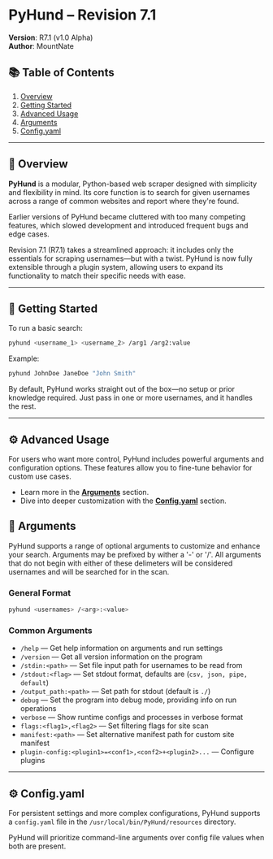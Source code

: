 # PyHund – Revision 7.1

**Version**: R7.1 (v1.0 Alpha)  
**Author**: MountNate

## 📚 Table of Contents
1. [Overview](#overview)
2. [Getting Started](#getting-started)
3. [Advanced Usage](#basic-usage)
4. [Arguments](#common-arguments)
5. [Config.yaml](#️-configyaml)

---

## 🐾 Overview

**PyHund** is a modular, Python-based web scraper designed with simplicity and flexibility in mind. Its core function is to search for given usernames across a range of common websites and report where they're found.

Earlier versions of PyHund became cluttered with too many competing features, which slowed development and introduced frequent bugs and edge cases.

Revision 7.1 (R7.1) takes a streamlined approach: it includes only the essentials for scraping usernames—but with a twist. PyHund is now fully extensible through a plugin system, allowing users to expand its functionality to match their specific needs with ease.

---
 

## 🚀 Getting Started

To run a basic search:

```bash
pyhund <username_1> <username_2> /arg1 /arg2:value
```

Example:

```bash
pyhund JohnDoe JaneDoe "John Smith"
```

By default, PyHund works straight out of the box—no setup or prior knowledge required. Just pass in one or more usernames, and it handles the rest.

---

## ⚙️ Advanced Usage

For users who want more control, PyHund includes powerful arguments and configuration options. These features allow you to fine-tune behavior for custom use cases.

- Learn more in the **[Arguments](#arguments)** section.  
- Dive into deeper customization with the **[Config.yaml](#configyaml)** section.

## 🧩 Arguments

PyHund supports a range of optional arguments to customize and enhance your search. Arguments may be prefixed by wither a '-' or '/'. All arguments that do not begin with either of these delimeters will be considered usernames and will be searched for in the scan.

### General Format

```bash
pyhund <usernames> /<arg>:<value>
```


### Common Arguments

- `/help` — Get help information on arguments and run settings
- `/version` — Get all version information on the program
- `/stdin:<path>` — Set file input path for usernames to be read from
- `/stdout:<flag>` — Set stdout format, defaults are (`csv, json, pipe, default`)
- `/output_path:<path>` — Set path for stdout (default is `./`)
- `debug` — Set the program into debug mode, providing info on run operations
- `verbose` — Show runtime configs and processes in verbose format
- `flags:<flag1>,<flag2>` — Set filtering flags for site scan
- `manifest:<path>` — Set alternative manifest path for custom site manifest
- `plugin-config:<plugin1>=<conf1>,<conf2>+<plugin2>...` — Configure plugins

---

## ⚙️ Config.yaml

For persistent settings and more complex configurations, PyHund supports a `config.yaml` file in the `/usr/local/bin/PyHund/resources` directory.

PyHund will prioritize command-line arguments over config file values when both are present.


